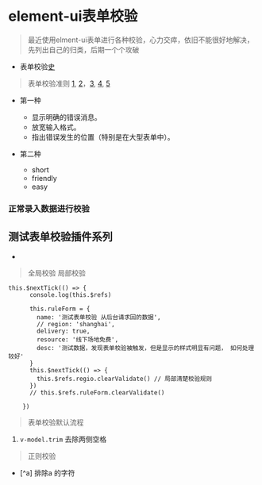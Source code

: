 # element-ui表单校验
> 最近使用elment-ui表单进行各种校验，心力交瘁，依旧不能很好地解决，先列出自己的归类，后期一个个攻破

+ 表单校验[史](https://developer.mozilla.org/zh-CN/docs/Learn/HTML/Forms/Data_form_validation)

> 表单校验准则 [1](https://www.smashingmagazine.com/web-form-design-showcases-and-solutions/), [2](https://www.slideshare.net/jwegesin/forms-suck/17-GestaltGestalt_says_when_your_brain)，[3](https://wldragon.github.io/SMValidator/tutor/tutor4.html), [4](https://www.zhihu.com/question/37099220), [5](https://segmentfault.com/a/1190000007575302)

+ 第一种
  + 显示明确的错误消息。
  + 放宽输入格式。
  + 指出错误发生的位置（特别是在大型表单中）。

+ 第二种
  + short
  + friendly
  + easy

### 正常录入数据进行校验
###

## 测试表单校验插件系列

+
> 全局校验 局部校验
```
this.$nextTick(() => {
      console.log(this.$refs)

      this.ruleForm = {
        name: '测试表单校验 从后台请求回的数据',
        // region: 'shanghai',
        delivery: true,
        resource: '线下场地免费',
        desc: '测试数据，发现表单校验被触发，但是显示的样式明显有问题， 如何处理较好'
      }
      this.$nextTick(() => {
        this.$refs.regio.clearValidate() // 局部清楚校验规则
      })      
      // this.$refs.ruleForm.clearValidate()

    })
```


> 表单校验默认流程

1. `v-model.trim` 去除两侧空格

> 正则校验

+ [^a] 排除a 的字符
